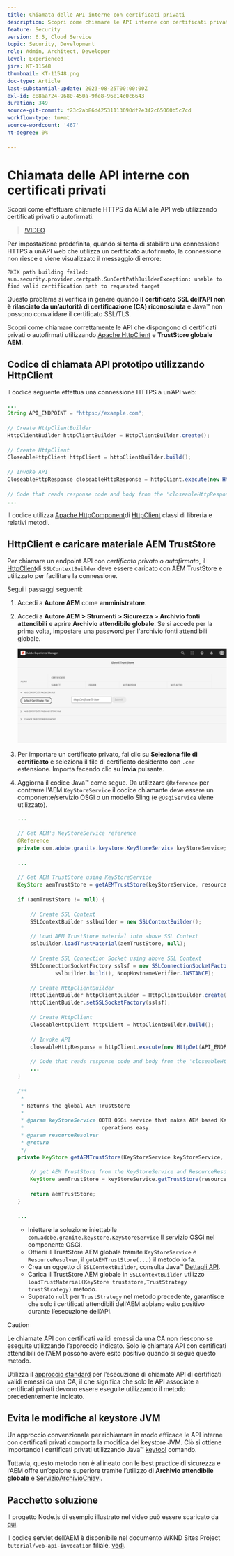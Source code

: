 ```yaml
---
title: Chiamata delle API interne con certificati privati
description: Scopri come chiamare le API interne con certificati privati o autofirmati.
feature: Security
version: 6.5, Cloud Service
topic: Security, Development
role: Admin, Architect, Developer
level: Experienced
jira: KT-11548
thumbnail: KT-11548.png
doc-type: Article
last-substantial-update: 2023-08-25T00:00:00Z
exl-id: c88aa724-9680-450a-9fe8-96e14c0c6643
duration: 349
source-git-commit: f23c2ab86d42531113690df2e342c65060b5c7cd
workflow-type: tm+mt
source-wordcount: '467'
ht-degree: 0%

---
```


# Chiamata delle API interne con certificati privati

Scopri come effettuare chiamate HTTPS da AEM alle API web utilizzando certificati privati o autofirmati.

>[!VIDEO](https://video.tv.adobe.com/v/3424853?quality=12&learn=on)

Per impostazione predefinita, quando si tenta di stabilire una connessione HTTPS a un’API web che utilizza un certificato autofirmato, la connessione non riesce e viene visualizzato il messaggio di errore:

```
PKIX path building failed: sun.security.provider.certpath.SunCertPathBuilderException: unable to find valid certification path to requested target
```

Questo problema si verifica in genere quando **Il certificato SSL dell’API non è rilasciato da un’autorità di certificazione (CA) riconosciuta** e Java™ non possono convalidare il certificato SSL/TLS.

Scopri come chiamare correttamente le API che dispongono di certificati privati o autofirmati utilizzando [Apache HttpClient](https://hc.apache.org/httpcomponents-client-4.5.x/index.html) e **TrustStore globale AEM**.


## Codice di chiamata API prototipo utilizzando HttpClient

Il codice seguente effettua una connessione HTTPS a un’API web:

```java
...
String API_ENDPOINT = "https://example.com";

// Create HttpClientBuilder
HttpClientBuilder httpClientBuilder = HttpClientBuilder.create();

// Create HttpClient
CloseableHttpClient httpClient = httpClientBuilder.build();

// Invoke API
CloseableHttpResponse closeableHttpResponse = httpClient.execute(new HttpGet(API_ENDPOINT));

// Code that reads response code and body from the 'closeableHttpResponse' object
...
```

Il codice utilizza [Apache HttpComponent](https://hc.apache.org/)di [HttpClient](https://hc.apache.org/httpcomponents-client-4.5.x/index.html) classi di libreria e relativi metodi.


## HttpClient e caricare materiale AEM TrustStore

Per chiamare un endpoint API con _certificato privato o autofirmato_, il [HttpClient](https://hc.apache.org/httpcomponents-client-4.5.x/index.html)di `SSLContextBuilder` deve essere caricato con AEM TrustStore e utilizzato per facilitare la connessione.

Segui i passaggi seguenti:

1. Accedi a **Autore AEM** come **amministratore**.
1. Accedi a **Autore AEM > Strumenti > Sicurezza > Archivio fonti attendibili** e aprire **Archivio attendibile globale**. Se si accede per la prima volta, impostare una password per l&#39;archivio fonti attendibili globale.

   ![Archivio attendibile globale](assets/internal-api-call/global-trust-store.png)

1. Per importare un certificato privato, fai clic su **Seleziona file di certificato** e seleziona il file di certificato desiderato con `.cer` estensione. Importa facendo clic su **Invia** pulsante.

1. Aggiorna il codice Java™ come segue. Da utilizzare `@Reference` per contrarre l&#39;AEM `KeyStoreService` il codice chiamante deve essere un componente/servizio OSGi o un modello Sling (e `@OsgiService` viene utilizzato).

   ```java
   ...
   
   // Get AEM's KeyStoreService reference
   @Reference
   private com.adobe.granite.keystore.KeyStoreService keyStoreService;
   
   ...
   
   // Get AEM TrustStore using KeyStoreService
   KeyStore aemTrustStore = getAEMTrustStore(keyStoreService, resourceResolver);
   
   if (aemTrustStore != null) {
   
       // Create SSL Context
       SSLContextBuilder sslbuilder = new SSLContextBuilder();
   
       // Load AEM TrustStore material into above SSL Context
       sslbuilder.loadTrustMaterial(aemTrustStore, null);
   
       // Create SSL Connection Socket using above SSL Context
       SSLConnectionSocketFactory sslsf = new SSLConnectionSocketFactory(
               sslbuilder.build(), NoopHostnameVerifier.INSTANCE);
   
       // Create HttpClientBuilder
       HttpClientBuilder httpClientBuilder = HttpClientBuilder.create();
       httpClientBuilder.setSSLSocketFactory(sslsf);
   
       // Create HttpClient
       CloseableHttpClient httpClient = httpClientBuilder.build();
   
       // Invoke API
       closeableHttpResponse = httpClient.execute(new HttpGet(API_ENDPOINT));
   
       // Code that reads response code and body from the 'closeableHttpResponse' object
       ...
   } 
   
   /**
    * 
    * Returns the global AEM TrustStore
    * 
    * @param keyStoreService OOTB OSGi service that makes AEM based KeyStore
    *                         operations easy.
    * @param resourceResolver
    * @return
    */
   private KeyStore getAEMTrustStore(KeyStoreService keyStoreService, ResourceResolver resourceResolver) {
   
       // get AEM TrustStore from the KeyStoreService and ResourceResolver
       KeyStore aemTrustStore = keyStoreService.getTrustStore(resourceResolver);
   
       return aemTrustStore;
   }
   
   ...
   ```

   * Iniettare la soluzione iniettabile `com.adobe.granite.keystore.KeyStoreService` Il servizio OSGi nel componente OSGi.
   * Ottieni il TrustStore AEM globale tramite `KeyStoreService` e `ResourceResolver`, il `getAEMTrustStore(...)` il metodo lo fa.
   * Crea un oggetto di `SSLContextBuilder`, consulta Java™ [Dettagli API](https://javadoc.io/static/org.apache.httpcomponents/httpcore/4.4.8/index.html?org/apache/http/ssl/SSLContextBuilder.html).
   * Carica il TrustStore AEM globale in `SSLContextBuilder` utilizzo `loadTrustMaterial(KeyStore truststore,TrustStrategy trustStrategy)` metodo.
   * Superato `null` per `TrustStrategy` nel metodo precedente, garantisce che solo i certificati attendibili dell’AEM abbiano esito positivo durante l’esecuzione dell’API.


>[!CAUTION]
>
>Le chiamate API con certificati validi emessi da una CA non riescono se eseguite utilizzando l’approccio indicato. Solo le chiamate API con certificati attendibili dell’AEM possono avere esito positivo quando si segue questo metodo.
>
>Utilizza il [approccio standard](#prototypical-api-invocation-code-using-httpclient) per l’esecuzione di chiamate API di certificati validi emessi da una CA, il che significa che solo le API associate a certificati privati devono essere eseguite utilizzando il metodo precedentemente indicato.

## Evita le modifiche al keystore JVM

Un approccio convenzionale per richiamare in modo efficace le API interne con certificati privati comporta la modifica del keystore JVM. Ciò si ottiene importando i certificati privati utilizzando Java™ [keytool](https://docs.oracle.com/en/java/javase/11/tools/keytool.html#GUID-5990A2E4-78E3-47B7-AE75-6D1826259549) comando.

Tuttavia, questo metodo non è allineato con le best practice di sicurezza e l’AEM offre un’opzione superiore tramite l’utilizzo di **Archivio attendibile globale** e [ServizioArchivioChiavi](https://javadoc.io/doc/com.adobe.aem/aem-sdk-api/latest/com/adobe/granite/keystore/KeyStoreService.html).


## Pacchetto soluzione

Il progetto Node.js di esempio illustrato nel video può essere scaricato da [qui](assets/internal-api-call/REST-APIs.zip).

Il codice servlet dell’AEM è disponibile nel documento WKND Sites Project `tutorial/web-api-invocation` filiale, [vedi](https://github.com/adobe/aem-guides-wknd/tree/tutorial/web-api-invocation/core/src/main/java/com/adobe/aem/guides/wknd/core/servlets).
